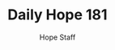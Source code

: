 ---
image: /assets/img/daily-hope-default-artwork.png
title: Daily Hope 181
number: 181
categories:
  - Daily Hope
author: Hope Staff
notes: Daily Hope 181
embed: >-
  <iframe src="https://open.spotify.com/embed/episode/0O2NaD5nRtOPH7GOICZ4qh?utm_source=generator" width="400px" height="102px" frameborder=“0" scrolling=“no”></iframe>
---